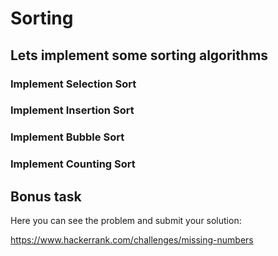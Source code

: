 # Sorting

## Lets implement some sorting algorithms

### Implement Selection Sort

### Implement Insertion Sort

### Implement Bubble Sort

### Implement Counting Sort

## Bonus task

Here you can see the problem and submit your solution:

https://www.hackerrank.com/challenges/missing-numbers